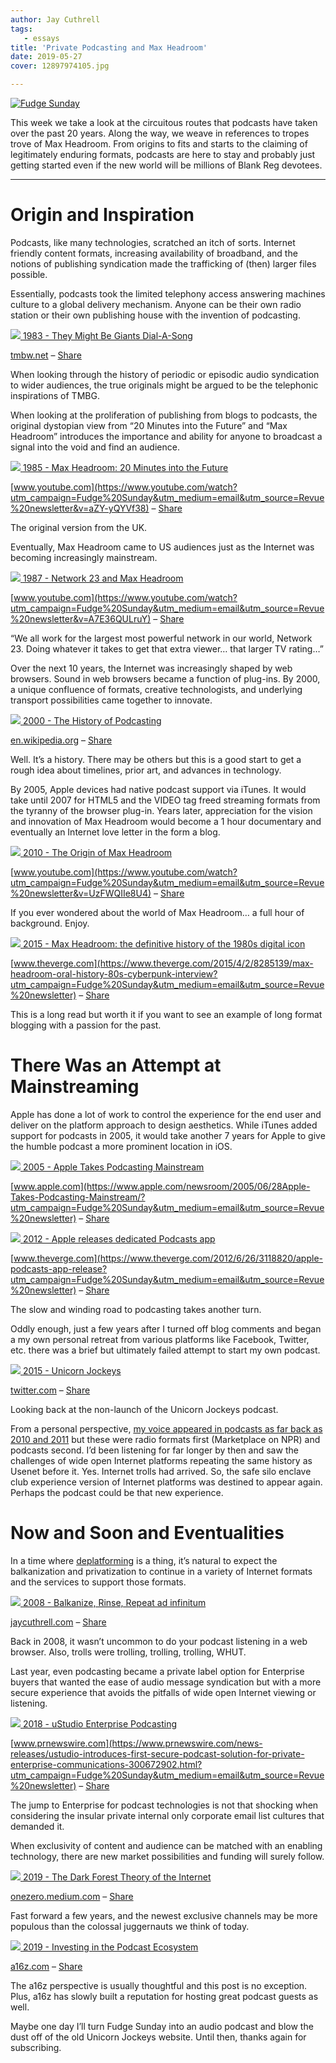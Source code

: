 ```yaml
---
author: Jay Cuthrell
tags:
   - essays
title: 'Private Podcasting and Max Headroom'
date: 2019-05-27
cover: 12897974105.jpg

---
```



[![Fudge Sunday](./index_files/fudgesunday.png) ](https://www.getrevue.co/profile/jaycuthrell?utm_campaign=Issue&utm_content=profileimage&utm_medium=email&utm_source=Fudge+Sunday)  
  
This week we take a look at the circuitous routes that podcasts have taken
over the past 20 years. Along the way, we weave in references to tropes trove
of Max Headroom. From origins to fits and starts to the claiming of
legitimately enduring formats, podcasts are here to stay and probably just
getting started even if the new world will be millions of Blank Reg devotees.  
  
* * *  
  
# Origin and Inspiration  
  
Podcasts, like many technologies, scratched an itch of sorts. Internet
friendly content formats, increasing availability of broadband, and the
notions of publishing syndication made the trafficking of (then) larger files
possible.

Essentially, podcasts took the limited telephony access answering machines
culture to a global delivery mechanism. Anyone can be their own radio station
or their own publishing house with the invention of podcasting.  
  
[![](./index_files/300px-DAS_paper.jpg) ](http://tmbw.net/wiki/Dial-A-Song?utm_campaign=Fudge%20Sunday&utm_medium=email&utm_source=Revue%20newsletter)[1983 - They Might Be Giants Dial-A-Song](http://tmbw.net/wiki/Dial-A-Song?utm_campaign=Fudge%20Sunday&utm_medium=email&utm_source=Revue%20newsletter)

[tmbw.net](http://tmbw.net/wiki/Dial-A-Song?utm_campaign=Fudge%20Sunday&utm_medium=email&utm_source=Revue%20newsletter) – [Share](http://rev.vu/oDnxqn?utm_campaign=Issue&utm_content=share&utm_medium=email&utm_source=Fudge+Sunday)

When looking through the history of periodic or episodic audio syndication to
wider audiences, the true originals might be argued to be the telephonic
inspirations of TMBG.  
  
When looking at the proliferation of publishing from blogs to podcasts, the
original dystopian view from “20 Minutes into the Future” and “Max Headroom”
introduces the importance and ability for anyone to broadcast a signal into
the void and find an audience.  
  
[![](./index_files/hqdefault.jpg) ](https://www.youtube.com/watch?utm_campaign=Fudge%20Sunday&utm_medium=email&utm_source=Revue%20newsletter&v=aZY-yQYVf38)[1985 - Max Headroom: 20 Minutes into the Future](https://www.youtube.com/watch?utm_campaign=Fudge%20Sunday&utm_medium=email&utm_source=Revue%20newsletter&v=aZY-yQYVf38)

[www.youtube.com](https://www.youtube.com/watch?utm_campaign=Fudge%20Sunday&utm_medium=email&utm_source=Revue%20newsletter&v=aZY-yQYVf38) – [Share](http://rev.vu/dM6QNX?utm_campaign=Issue&utm_content=share&utm_medium=email&utm_source=Fudge+Sunday)

The original version from the UK.  
  
Eventually, Max Headroom came to US audiences just as the Internet was
becoming increasingly mainstream.  
  
[![](./index_files/hqdefault\(1\).jpg) ](https://www.youtube.com/watch?utm_campaign=Fudge%20Sunday&utm_medium=email&utm_source=Revue%20newsletter&v=A7E36QULruY)[1987 - Network 23 and Max Headroom](https://www.youtube.com/watch?utm_campaign=Fudge%20Sunday&utm_medium=email&utm_source=Revue%20newsletter&v=A7E36QULruY)

[www.youtube.com](https://www.youtube.com/watch?utm_campaign=Fudge%20Sunday&utm_medium=email&utm_source=Revue%20newsletter&v=A7E36QULruY) – [Share](http://rev.vu/4KPkxa?utm_campaign=Issue&utm_content=share&utm_medium=email&utm_source=Fudge+Sunday)

“We all work for the largest most powerful network in our world, Network 23.
Doing whatever it takes to get that extra viewer… that larger TV rating…”  
  
Over the next 10 years, the Internet was increasingly shaped by web browsers.
Sound in web browsers became a function of plug-ins. By 2000, a unique
confluence of formats, creative technologists, and underlying transport
possibilities came together to innovate.  
  
[![](./index_files/wikimedia-button.png) ](https://en.wikipedia.org/wiki/History_of_podcasting?utm_campaign=Fudge%20Sunday&utm_medium=email&utm_source=Revue%20newsletter)[2000 - The History of Podcasting](https://en.wikipedia.org/wiki/History_of_podcasting?utm_campaign=Fudge%20Sunday&utm_medium=email&utm_source=Revue%20newsletter)

[en.wikipedia.org](https://en.wikipedia.org/wiki/History_of_podcasting?utm_campaign=Fudge%20Sunday&utm_medium=email&utm_source=Revue%20newsletter) – [Share](http://rev.vu/ed403J?utm_campaign=Issue&utm_content=share&utm_medium=email&utm_source=Fudge+Sunday)

Well. It’s a history. There may be others but this is a good start to get a
rough idea about timelines, prior art, and advances in technology.  
  
By 2005, Apple devices had native podcast support via iTunes. It would take
until 2007 for HTML5 and the VIDEO tag freed streaming formats from the
tyranny of the browser plug-in. Years later, appreciation for the vision and
innovation of Max Headroom would become a 1 hour documentary and eventually an
Internet love letter in the form a blog.  
  
[![](./index_files/hqdefault\(2\).jpg) ](https://www.youtube.com/watch?utm_campaign=Fudge%20Sunday&utm_medium=email&utm_source=Revue%20newsletter&v=UzFWQIIe8U4)[2010 - The Origin of Max Headroom](https://www.youtube.com/watch?utm_campaign=Fudge%20Sunday&utm_medium=email&utm_source=Revue%20newsletter&v=UzFWQIIe8U4)

[www.youtube.com](https://www.youtube.com/watch?utm_campaign=Fudge%20Sunday&utm_medium=email&utm_source=Revue%20newsletter&v=UzFWQIIe8U4) – [Share](http://rev.vu/YlaGZ5?utm_campaign=Issue&utm_content=share&utm_medium=email&utm_source=Fudge+Sunday)

If you ever wondered about the world of Max Headroom… a full hour of
background. Enjoy.  
  
[![](./index_files/social-share_1024.0.png) ](https://www.theverge.com/2015/4/2/8285139/max-headroom-oral-history-80s-cyberpunk-interview?utm_campaign=Fudge%20Sunday&utm_medium=email&utm_source=Revue%20newsletter)[2015 - Max Headroom: the definitive history of the 1980s digital icon](https://www.theverge.com/2015/4/2/8285139/max-headroom-oral-history-80s-cyberpunk-interview?utm_campaign=Fudge%20Sunday&utm_medium=email&utm_source=Revue%20newsletter)

[www.theverge.com](https://www.theverge.com/2015/4/2/8285139/max-headroom-oral-history-80s-cyberpunk-interview?utm_campaign=Fudge%20Sunday&utm_medium=email&utm_source=Revue%20newsletter) – [Share](http://rev.vu/4KPkxk?utm_campaign=Issue&utm_content=share&utm_medium=email&utm_source=Fudge+Sunday)

This is a long read but worth it if you want to see an example of long format
blogging with a passion for the past.  
  
# There Was an Attempt at Mainstreaming  
  
Apple has done a lot of work to control the experience for the end user and
deliver on the platform approach to design aesthetics. While iTunes added
support for podcasts in 2005, it would take another 7 years for Apple to give
the humble podcast a more prominent location in iOS.  
  
[![](./index_files/defaultog.png.large.png) ](https://www.apple.com/newsroom/2005/06/28Apple-Takes-Podcasting-Mainstream/?utm_campaign=Fudge%20Sunday&utm_medium=email&utm_source=Revue%20newsletter)[2005 - Apple Takes Podcasting Mainstream](https://www.apple.com/newsroom/2005/06/28Apple-Takes-Podcasting-Mainstream/?utm_campaign=Fudge%20Sunday&utm_medium=email&utm_source=Revue%20newsletter)

[www.apple.com](https://www.apple.com/newsroom/2005/06/28Apple-Takes-Podcasting-Mainstream/?utm_campaign=Fudge%20Sunday&utm_medium=email&utm_source=Revue%20newsletter) – [Share](http://rev.vu/raV36E?utm_campaign=Issue&utm_content=share&utm_medium=email&utm_source=Fudge+Sunday)  
  
[![](./index_files/apple_podcasts_app.1419970307.png) ](https://www.theverge.com/2012/6/26/3118820/apple-podcasts-app-release?utm_campaign=Fudge%20Sunday&utm_medium=email&utm_source=Revue%20newsletter)[2012 - Apple releases dedicated Podcasts app](https://www.theverge.com/2012/6/26/3118820/apple-podcasts-app-release?utm_campaign=Fudge%20Sunday&utm_medium=email&utm_source=Revue%20newsletter)

[www.theverge.com](https://www.theverge.com/2012/6/26/3118820/apple-podcasts-app-release?utm_campaign=Fudge%20Sunday&utm_medium=email&utm_source=Revue%20newsletter) – [Share](http://rev.vu/XGAbam?utm_campaign=Issue&utm_content=share&utm_medium=email&utm_source=Fudge+Sunday)

The slow and winding road to podcasting takes another turn.  
  
Oddly enough, just a few years after I turned off blog comments and began a my
own personal retreat from various platforms like Facebook, Twitter, etc. there
was a brief but ultimately failed attempt to start my own podcast.  
  
[![](./index_files/PdLYwZbL_400x400.png) ](https://twitter.com/UnicornJockeys/status/678296062382092289?utm_campaign=Fudge%20Sunday&utm_medium=email&utm_source=Revue%20newsletter)[2015 - Unicorn Jockeys](https://twitter.com/UnicornJockeys/status/678296062382092289?utm_campaign=Fudge%20Sunday&utm_medium=email&utm_source=Revue%20newsletter)

[twitter.com](https://twitter.com/UnicornJockeys/status/678296062382092289?utm_campaign=Fudge%20Sunday&utm_medium=email&utm_source=Revue%20newsletter) – [Share](http://rev.vu/nanxD6?utm_campaign=Issue&utm_content=share&utm_medium=email&utm_source=Fudge+Sunday)

Looking back at the non-launch of the Unicorn Jockeys podcast.  
  
From a personal perspective, [my voice appeared in podcasts as far back as 2010 and 2011](https://jaycuthrell.com/media/?utm_campaign=Fudge%20Sunday&utm_medium=email&utm_source=Revue%20newsletter) but these were radio formats first (Marketplace on NPR) and podcasts second. I’d been listening for far longer by then and saw the challenges of wide open Internet platforms repeating the same history as Usenet before it. Yes. Internet trolls had arrived. So, the safe silo enclave club experience version of Internet platforms was destined to appear again. Perhaps the podcast could be that new experience.  
  
# Now and Soon and Eventualities  
  
In a time where [deplatforming](https://en.wikipedia.org/wiki/Deplatforming?utm_campaign=Fudge%20Sunday&utm_medium=email&utm_source=Revue%20newsletter) is a thing, it’s natural to expect the balkanization and privatization to continue in a variety of Internet formats and the services to support those formats.  
  
[![](./index_files/1year.jpg) ](/balkanize-rinse-repeat-ad-infinitum/?utm_campaign=Fudge%20Sunday&utm_medium=email&utm_source=Revue%20newsletter)[2008 - Balkanize, Rinse, Repeat ad infinitum](/balkanize-rinse-repeat-ad-infinitum/?utm_campaign=Fudge%20Sunday&utm_medium=email&utm_source=Revue%20newsletter)

[jaycuthrell.com](balkanize-rinse-repeat-ad-infinitum/?utm_campaign=Fudge%20Sunday&utm_medium=email&utm_source=Revue%20newsletter) – [Share](http://rev.vu/3B4GN6?utm_campaign=Issue&utm_content=share&utm_medium=email&utm_source=Fudge+Sunday)

Back in 2008, it wasn’t uncommon to do your podcast listening in a web
browser. Also, trolls were trolling, trolling, trolling, WHUT.  
  
Last year, even podcasting became a private label option for Enterprise buyers
that wanted the ease of audio message syndication but with a more secure
experience that avoids the pitfalls of wide open Internet viewing or
listening.  
  
[![](./index_files/uStudio_Logo.jpg) ](https://www.prnewswire.com/news-releases/ustudio-introduces-first-secure-podcast-solution-for-private-enterprise-communications-300672902.html?utm_campaign=Fudge%20Sunday&utm_medium=email&utm_source=Revue%20newsletter)[2018 - uStudio Enterprise Podcasting](https://www.prnewswire.com/news-releases/ustudio-introduces-first-secure-podcast-solution-for-private-enterprise-communications-300672902.html?utm_campaign=Fudge%20Sunday&utm_medium=email&utm_source=Revue%20newsletter)

[www.prnewswire.com](https://www.prnewswire.com/news-releases/ustudio-introduces-first-secure-podcast-solution-for-private-enterprise-communications-300672902.html?utm_campaign=Fudge%20Sunday&utm_medium=email&utm_source=Revue%20newsletter) – [Share](http://rev.vu/bJ3KXd?utm_campaign=Issue&utm_content=share&utm_medium=email&utm_source=Fudge+Sunday)

The jump to Enterprise for podcast technologies is not that shocking when
considering the insular private internal only corporate email list cultures
that demanded it.  
  
When exclusivity of content and audience can be matched with an enabling
technology, there are new market possibilities and funding will surely follow.  
  
[![](./index_files/0_C__knszvhJ6NCa11) ](https://onezero.medium.com/the-dark-forest-theory-of-the-internet-7dc3e68a7cb1?gi=23d7ff20eafa&utm_campaign=Fudge%20Sunday&utm_medium=email&utm_source=Revue%20newsletter)[2019 - The Dark Forest Theory of the Internet](https://onezero.medium.com/the-dark-forest-theory-of-the-internet-7dc3e68a7cb1?gi=23d7ff20eafa&utm_campaign=Fudge%20Sunday&utm_medium=email&utm_source=Revue%20newsletter)

[onezero.medium.com](https://onezero.medium.com/the-dark-forest-theory-of-the-internet-7dc3e68a7cb1?gi=23d7ff20eafa&utm_campaign=Fudge%20Sunday&utm_medium=email&utm_source=Revue%20newsletter) – [Share](http://rev.vu/296Vn8?utm_campaign=Issue&utm_content=share&utm_medium=email&utm_source=Fudge+Sunday)

Fast forward a few years, and the newest exclusive channels may be more
populous than the colossal juggernauts we think of today.  
  
[![](./index_files/Podcast-FeatureImage3.jpg) ](https://a16z.com/2019/05/23/podcast-ecosystem-investing-2019/?utm_campaign=Fudge%20Sunday&utm_medium=email&utm_source=Revue%20newsletter)[2019 - Investing in the Podcast Ecosystem](https://a16z.com/2019/05/23/podcast-ecosystem-investing-2019/?utm_campaign=Fudge%20Sunday&utm_medium=email&utm_source=Revue%20newsletter)

[a16z.com](https://a16z.com/2019/05/23/podcast-ecosystem-investing-2019/?utm_campaign=Fudge%20Sunday&utm_medium=email&utm_source=Revue%20newsletter) – [Share](http://rev.vu/1DY4NX?utm_campaign=Issue&utm_content=share&utm_medium=email&utm_source=Fudge+Sunday)

The a16z perspective is usually thoughtful and this post is no exception.
Plus, a16z has slowly built a reputation for hosting great podcast guests as
well.  
  
Maybe one day I’ll turn Fudge Sunday into an audio podcast and blow the dust
off of the old Unicorn Jockeys website. Until then, thanks again for
subscribing.  
  
